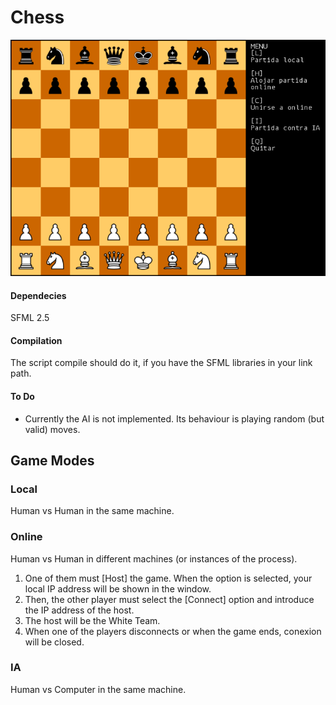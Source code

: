 # Chess

![Chess](images/img1.png)

#### Dependecies
SFML 2.5

#### Compilation
The script compile should do it, if you have the SFML libraries in your link path.

#### To Do
- Currently the AI is not implemented. Its behaviour is playing random (but valid) moves.

## Game Modes

### Local
Human vs Human in the same machine.
### Online
Human vs Human in different machines (or instances of the process).
1. One of them must [Host] the game. When the option is selected, your local IP address will be shown in the window.
2. Then, the other player must select the [Connect] option and introduce the IP address of the host.
3. The host will be the White Team.
4. When one of the players disconnects or when the game ends, conexion will be closed.

### IA
Human vs Computer in the same machine.
